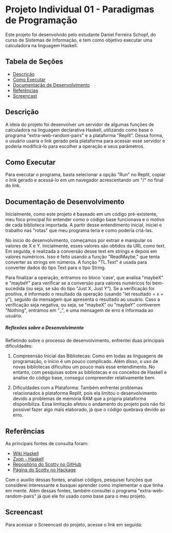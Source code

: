 # Projeto Individual 01 - Paradigmas de Programação

Este projeto foi desenvolvido pelo estudante Daniel Ferreira Schopf, do curso de Sistemas de Informação, e tem como objetivo executar uma calculadora na linguagem Haskell.

## Tabela de Seções

- [Descrição](#descrição)
- [Como Executar](#como-executar)
- [Documentação de Desenvolvimento](#documentação-de-desenvolvimento)
- [Referências](#referências)
- [Screencast](#screencast)

## Descrição

A ideia do projeto foi desenvolver um servidor de algumas funções de calculadora na linguagem declarativa Haskell, utilizando como base o programa "extra-web-random-pairs" e a plataforma "Replit". Dessa forma, o usuário usaria o link gerado pela plataforma para acessar esse servidor e poderia modificá-lo para escolher a operação e seus parâmetros.

## Como Executar

Para executar o programa, basta selecionar a opção "Run" no Replit, copiar o link gerado e acessá-lo em um navegador acrescentando um "/" no final do link.

## Documentação de Desenvolvimento

Inicialmente, como este projeto é baseado em um código pré-existente, meu foco principal foi entender como o código base funcionava e o motivo de cada biblioteca importada. A partir desse entendimento inicial, iniciei o trabalho nas "rotas" que meu programa teria e como poderia criá-las.

No início do desenvolvimento, começamos por extrair e manipular os valores de X e Y. Inicialmente, esses valores são obtidos da URL como text. Em seguida, é realizada a conversão desse text em strings e depois em valores numéricos. Isso é feito usando a função "ReadMaybe," que tenta converter as strings em números. A função "TL.Text" é usada para converter dados do tipo Text para o tipo String.

Para finalizar a operação, entramos no bloco 'case', que analisa "maybeX" e "maybeY" para verificar se a conversão para valores numéricos foi bem-sucedida (ou seja, se são do tipo "Just X, Just Y"). Se a verificação for positiva, é informado o resultado da operação (usando "let resultado = x + y"), seguido da mensagem que apresenta o resultado ao usuário. Caso a verificação seja negativa, ou seja, se "maybeX" ou "maybeY" contiverem "Nothing", entramos em "_", e uma mensagem de erro é informada ao usuário.

##### Reflexões sobre o Desenvolvimento

Refletindo sobre o processo de desenvolvimento, enfrentei duas principais dificuldades:

1. Compreensão Inicial das Bibliotecas: Como em todas as linguagens de programação, o início é um pouco complicado. Além disso, o uso de novas bibliotecas dificultou um pouco mais esse entendimento. No entanto, com pesquisas sobre as bibliotecas e os conceitos de Haskell e analise do código base, consegui compreender relativamente bem.

2. Dificuldades com a Plataforma: Também enfrentei problemas relacionados à plataforma Replit, pois ela limitou o desenvolvimento devido a problemas de memória RAM que a própria plataforma disponibiliza. Essa limitação afetou o andamento do projeto pois não foi possível fazer algo mais elaborado, já que o código quebrava devido ao erro.

## Referências

As principais fontes de consulta foram:

- [Wiki Haskell](https://wiki.haskell.org/Haskell)
- [Zvon - Haskell](http://www.zvon.org)
- [Repositório do Scotty no GitHub](https://github.com/scotty-web/scotty)
- [Página do Scotty no Hackage](https://hackage.haskell.org/package/scotty)

Com o auxílio dessas fontes, analisei códigos, pesquisei funções que considerei interessante e busquei aprender como implementar o que tinha em mente. Além dessas fontes, também consultei o programa "extra-web-random-pairs" já que ele foi usado como base para o meu projeto.


## Screencast

Para acessar o Screencast do projeto, acesse o link em seguida:

